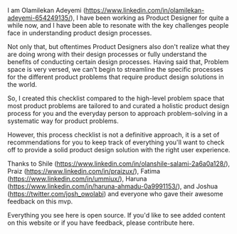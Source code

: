 I am Olamilekan Adeyemi (https://www.linkedin.com/in/olamilekan-adeyemi-654249135/), I have been working as Product Designer for quite a while now, and I have been able to resonate with the key challenges people face in understanding product design processes.


Not only that, but oftentimes Product Designers also don't realize what they are doing wrong with their design processes or fully understand the benefits of conducting certain design processes. Having said that, Problem space is very versed, we can't begin to streamline the specific processes for the different product problems that require product design solutions in the world.


So, I created this checklist compared to the high-level problem space that most product problems are tailored to and curated a holistic product design process for you and the everyday person to approach problem-solving in a systematic way for product problems.


However, this process checklist is not a definitive approach, it is a set of recommendations for you to keep track of everything you'll want to check off to provide a solid product design solution with the right user experience.


Thanks to Shile (https://www.linkedin.com/in/olanshile-salami-2a6a0a128/), Praiz (https://www.linkedin.com/in/praizux/), Fatima (https://www.linkedin.com/in/ummiux/), Haruna (https://www.linkedin.com/in/haruna-ahmadu-0a9991153/), and Joshua (https://twitter.com/josh_owolabi) and everyone who gave their awesome feedback on this mvp.


Everything you see here is open source. If you'd like to see added content on this website or if you have feedback, please contribute here.
